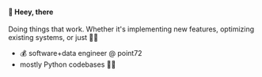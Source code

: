 #### 👋 Heey, there
Doing things that work. Whether it's implementing new features, optimizing existing systems, or just 🧹🧹

* 💰 software+data engineer @ point72
* mostly Python codebases 🐍🐍

<!--
**Dryja/Dryja** is a ✨ _special_ ✨ repository because its `README.md` (this file) appears on your GitHub profile.

Here are some ideas to get you started:

- 🔭 I’m currently working on ...
- 🌱 I’m currently learning ...
- 👯 I’m looking to collaborate on ...
- 🤔 I’m looking for help with ...
- 💬 Ask me about ...
- 📫 How to reach me: ...
- 😄 Pronouns: ...
- ⚡ Fun fact: ...
-->
